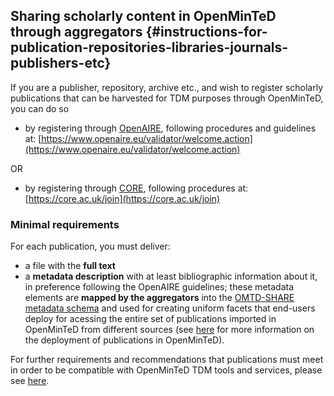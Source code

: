 ## Sharing scholarly content in OpenMinTeD through aggregators {#instructions-for-publication-repositories-libraries-journals-publishers-etc}

If you are a publisher, repository, archive etc., and wish to register scholarly publications that can be harvested for TDM purposes through OpenMinTeD, you can do so

* by registering through [OpenAIRE](http://www.openaire.eu), following procedures and guidelines at: [https://www.openaire.eu/validator/welcome.action](https://www.openaire.eu/validator/welcome.action)

OR

* by registering through [CORE](http://core.ac.uk), following procedures at: [https://core.ac.uk/join](https://core.ac.uk/join)

### Minimal requirements

For each publication, you must deliver:

* a file with the **full text** 
* a **metadata description** with at least bibliographic information about it, in preference following the OpenAIRE guidelines; these metadata elements are **mapped by the aggregators** into the [OMTD-SHARE metadata schema](/the_omtd-share_metadata_schema.md) and used for creating uniform facets that end-users deploy for acessing the entire set of publications imported in OpenMinTeD from different sources \(see [here](/deployment-scenario-of-publications-in-openminted.md) for more information on the deployment of publications in OpenMinTeD\).

For further requirements and recommendations that publications must meet in order to be compatible with OpenMinTeD TDM tools and services, please see [here](/recommendations-for-publishers.md).

